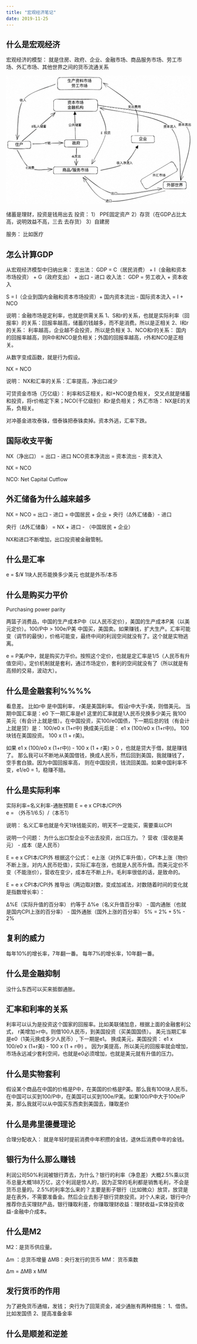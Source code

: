 ```yaml
---
title: "宏观经济笔记"
date: 2019-11-25
---
```

## 什么是宏观经济
宏观经济的模型： 就是住房、政府、企业、金融市场、商品服务市场、劳工市场、外汇市场、其他世界之间的货币流通关系

![alt text](image.png)

储蓄是理财，投资是钱用出去
投资： 
1） PPE固定资产
2）存货（在GDP占比太高，说明效益不高，三去 去存货）
3）自建房

服务： 比如医疗


## 怎么计算GDP

从宏观经济模型中归纳出来：
支出法： GDP = C（居民消费） + I（金融和资本市场投资） + G（政府支出） + 出口 - 进口
收入法： GDP = 劳工收入 + 资本收入

S = I（企业到国内金融和资本市场投资）+ 国内资本流出 - 国际资本流入 = I + NCO 

说明：金融市场是定利率，也就是供需关系
1、S和r的关系，也就是实际利率（回报率）的关系：回报率越高，储蓄的钱越多，而不是消费。所以是正相关
2、I和r的关系： 利率越高，企业越不会投资，所以是负相关
3、NCO和r的关系： 国内的回报率越高，则R中和NCO是负相关；外国的回报率越高，r外和NCO是正相关。

从数字变成函数，就是行为假设。

NX = NCO

说明： 
NX和汇率的关系：汇率提高，净出口减少

可贷资金市场（万亿级）： 利率和S正相关，和I+NCO是负相关， 交叉点就是储蓄和投资，将r价格定下来；NCO(千亿级别）和r是负相关；
外汇市场： NX是E的关系，负相关。

对冲基金进攻泰铢，借泰铢把泰铢卖掉。资本外逃，汇率下跌。


## 国际收支平衡
NX（净出口） = 出口 - 进口 
NCO资本净流出 =  资本流出 - 资本流入

NX = NCO

NCO: Net Capital Cutflow




## 外汇储备为什么越来越多
NX = NCO = 出口 - 进口 = 中国居民 + 企业 + 央行（Δ外汇储备）- 进口

央行（Δ外汇储备） = NX + 进口 - （中国居民 + 企业）

NX和进口不断增加，出口投资被金融管制。


## 什么是汇率

e = $/¥  1块人民币能换多少美元 也就是外币/本币

## 什么是购买力平价
Purchasing power parity

两篮子消费品，中国的生产成本P中（以人民币定价），美国的生产成本P美（以美元定价）。100/P中  > 100e/P美 中国买，美国卖。如果赚钱，扩大生产。汇率可能变（调节的最快），价格可能变，最终中间的利润空间就没有了。这个就是实物逃离。

e = P美/P中，就是购买力平价。按照这个定价，也就是定汇率是1/5（人民币有升值空间）。定价机制就是套利，通过市场定价，套利的空间就没有了（所以就是有高频的交易，波动大）。


## 什么是金融套利%%%%
看息差。
比如r中 是中国利率， r美是美国利率。 假设r中大于r美，则借美元。
当期中国汇率是：e0 下一期汇率是e1   这里的汇率就是1人民币兑换多少美元
我100美元（有会计上就是借）。在中国投资，买100/e0国债，下一期后总的钱（有会计上就是贷）是： 100/e0 x (1+r中)   换成美元后是： e1 x (100/e0 x (1+r中))。 100块钱在美国投资。 100 x (1 + r美)。

如果 e1 x (100/e0 x (1+r中)) - 100 x (1 + r美)  > 0 ，也就是贷大于借，就是赚钱了。 那么我可以不断地从美国借钱，换成人民币，然后回到美国，我就赚钱了，空手套白狼。因为中国回报率高， 则在中国投资，钱流回美国。如果中国利率不变，e1/e0 = 1，稳赚不赔。


## 什么是实际利率
实际利率=名义利率-通胀预期
E = e x CPI本/CPI外  
e = （外币1/6.5）/（本币1）  

说明： 名义汇率也就是今天1块钱能买的，明天不一定能买，需要乘以CPI

说明一个问题： 为什么出口型企业不出去投资，出口压力。？
营收（营收是美元） - 成本（是人民币）

E = e x CPI本/CPI外  根据这个公式： e上涨（对外汇率升值），CPI本上涨（物价不断上涨，对内人民币贬值），实际汇率在涨，也就是人民币升值。而美元定价不变（不能涨价），营收在变少，成本在不断上升。毛利率很低的话，是致命的。

E = e x CPI本/CPI外  推导出（两边取对数，变成加减法，对数随着时间的变化就是指数增长率）：

Δ%E（实际升值的百分率） 约等于  Δ%e（名义升值百分率） - 国内通胀（也就是国内CPI上涨的百分率） - 国外通胀（国外上涨的百分率）
5% = 2% + 5% - 2%

## 复利的威力
每年10%的增长率，7年翻一番。
每年7%的增长率，10年翻一番。


## 什么是金融抑制
没什么东西可以买来抵御通胀。

## 汇率和利率的关系
利率可以认为是投资这个国家的回报率。比如美联储加息，根据上面的金融套利公式， r美增加>r中。则借100人民币，到美国投资（买美国国债）。 美元当期汇率是e0（1美元换成多少人民币）, 下一期是e1。 换成美元，美国投资： e1 x  100/e0 x (1+r美)  - 100 x (1 + r中) 。 因为r美提高，所以美元的回报率就会增加，市场永远减少套利空间，也就是e0必须增加，也就是美元就有升值的压力。


## 什么是实物套利
假设某个商品在中国的价格是P中，在美国的价格是P美。那么我有100块人民币。 
在中国可以买到100/P中，在美国可以买到100e/P美。如果100/P中大于100e/P美，那么我就可以从中国买东西卖到美国去，赚取差价

## 什么是弗里德曼理论
合理分配收入： 就是年轻时提前消费中年积攒的金钱，退休后消费中年的金钱。


## 银行为什么那么赚钱

利润公司50%利润被银行弄去，为什么？银行的利率（净息差）大概2.5%乘以货币总量大概188万亿，这个利润是惊人的，因为正常的毛利都是销售毛利，不会是货币总量的。2.5%的利率怎么来的？主要是影子银行（比如微众）放贷，放贷是是在表外，不需要准备金。然后企业去影子银行贷款投资。对个人来说，银行中介推荐你去买理财产品，银行赚取利差，你赚取理财收益：理财收益=实体投资收益-金融中介成本。

## 什么是M2
M2：是货币供应量。 

Δm ：总货币增量
ΔMB：央行发行的货币
MM： 货币乘数

Δm = ΔMB x MM

## 发行货币的作用
为了避免货币通缩，发钱；
央行为了回笼资金，减少通胀有两种措施：
1、借债。 比如发国债
2、提高准备金率


## 什么是顺差和逆差

